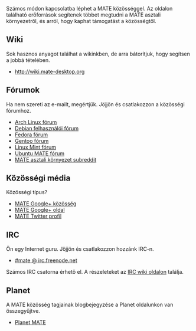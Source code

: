 <!--
.. link:
.. description:
.. tags: Fórumok,Wiki,IRC,Planet
.. date: 2011-12-05 07:14:07
.. title: Közösség
.. slug: community
-->

Számos módon kapcsolatba léphet a MATE közösséggel. Az oldalon található
erőforrások segítenek többet megtudni a MATE asztali környezetről, és arról,
hogy kaphat támogatást a közösségtől.

## Wiki

Sok hasznos anyagot találhat a wikinkben, de arra bátorítjuk, hogy segítsen
a jobbá tételében.

  * <http://wiki.mate-desktop.org>

## Fórumok

Ha nem szereti az e-mailt, megértjük. Jöjjön és csatlakozzon a közösségi fórumhoz.

  * [Arch Linux fórum](https://bbs.archlinux.org/)
  * [Debian felhasználói fórum](http://forums.debian.net/)
  * [Fedora fórum](http://fedoraforum.org/)
  * [Gentoo fórum](https://forums.gentoo.org/)
  * [Linux Mint fórum](http://forums.linuxmint.com/)
  * [Ubuntu MATE fórum](https://ubuntu-mate.community)
  * [MATE asztali környezet subreddit](https://www.reddit.com/r/MATEDesktop)

## Közösségi média

Közösségi típus?

  * [MATE Google+ közösség](https://plus.google.com/u/0/communities/103904770310171205536)
  * [MATE Google+ oldal](https://plus.google.com/105251070079435964338/)
  * [MATE Twitter profil](https://twitter.com/mate_desktop) 

## IRC

Ön egy Internet guru. Jöjjön és csatlakozzon hozzánk IRC-n.

  * [#mate @ irc.freenode.net](https://webchat.freenode.net/?channels=#mate)

Számos IRC csatorna érhető el. A részeleteket az
[IRC wiki oldalon](http://wiki.mate-desktop.org/irc) találja.

## Planet

A MATE közösség tagjainak blogbejegyzése a Planet oldalunkon van összegyűjtve.

  * [Planet MATE](http://planet.mate-desktop.org)


